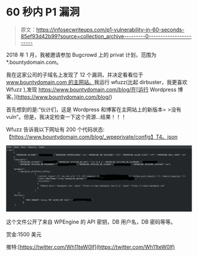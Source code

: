 # 60 秒内 P1 漏洞

> 原文：<https://infosecwriteups.com/p1-vulnerability-in-60-seconds-85ef93d42b99?source=collection_archive---------0----------------------->

2018 年 1 月，我被邀请参加 Bugcrowd 上的 privat 计划，范围为*.bountydomain.com。

我在这家公司的子域名上发现了 12 个漏洞，并决定看看位于[www.bountydomain.com 的主网站。](http://www.bountydomain.com.)我运行 wfuzz(比起 dirbuster，我更喜欢 Wfuzz ),发现 https://www.bountydomain.com/blog/在[运行 Wordpress 博客。](https://www.bountydomain.com/blog/)

首先想到的是:“伙计们，这是 Wordpress 和博客在主网站上的新版本= >没有 vuln”。但是，我决定检查一下这个资源…结果！！！

Wfuzz 告诉我以下网址有 200 个代码状态:【https://www.bountydomain.com/blog/_wpeprivate/config】T4。json

![](img/e1da19ff7134802d004c09d4d765986c.png)

这个文件公开了来自 WPEngine 的 API 密钥，DB 用户名，DB 密码等等。

赏金:1500 美元

推特:[https://twitter.com/Wh11teW0lf](https://twitter.com/Wh11teW0lf)